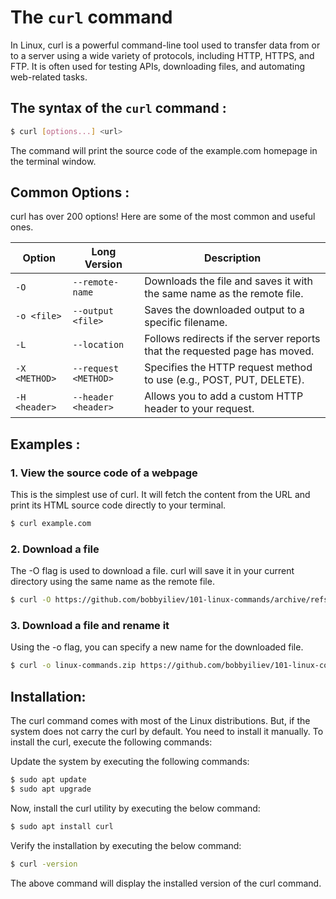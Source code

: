# The `curl` command

In Linux, curl is a powerful command-line tool used to transfer data from or to a server using a wide variety of protocols, including HTTP, HTTPS, and FTP. It is often used for testing APIs, downloading files, and automating web-related tasks.

## The syntax of the `curl` command :

```bash
$ curl [options...] <url>
```
The command will print the source code of the example.com homepage in the terminal window.

## Common Options :

curl has over 200 options! Here are some of the most common and useful ones.

| Option               | Long Version        | Description                                                            |
|----------------------|---------------------|------------------------------------------------------------------------|
| `-O`                 | `--remote-name`     | Downloads the file and saves it with the same name as the remote file.  |
| `-o <file>`          | `--output <file>`   | Saves the downloaded output to a specific filename.                    |
| `-L`                 | `--location`        | Follows redirects if the server reports that the requested page has moved. |
| `-X <METHOD>`        | `--request <METHOD>`| Specifies the HTTP request method to use (e.g., POST, PUT, DELETE).     |
| `-H <header>`        | `--header <header>` | Allows you to add a custom HTTP header to your request.                 |


## Examples :

### 1. View the source code of a webpage

This is the simplest use of curl. It will fetch the content from the URL and print its HTML source code directly to your terminal.
```bash
$ curl example.com
```
### 2. Download a file

The -O flag is used to download a file. curl will save it in your current directory using the same name as the remote file.

```bash
$ curl -O https://github.com/bobbyiliev/101-linux-commands/archive/refs/tags/v1.0.zip
```
### 3. Download a file and rename it

Using the -o flag, you can specify a new name for the downloaded file.
```bash
$ curl -o linux-commands.zip https://github.com/bobbyiliev/101-linux-commands/archive/refs/tags/v1.0.zip
```

## Installation:

The curl command comes with most of the Linux distributions. But, if the system does not carry the curl by default. You need to install it manually. To install the curl, execute the following commands:

Update the system by executing the following commands:

```bash
$ sudo apt update
$ sudo apt upgrade
```
Now, install the curl utility by executing the below command:

```bash
$ sudo apt install curl
```

Verify the installation by executing the below command:

```bash
$ curl -version
```

The above command will display the installed version of the curl command.
